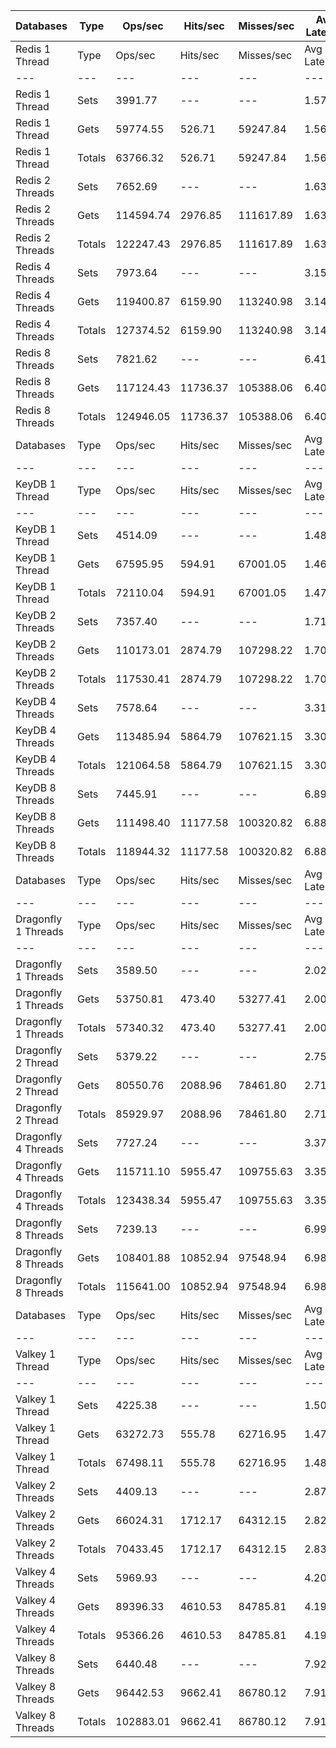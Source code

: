 | Databases | Type | Ops/sec | Hits/sec | Misses/sec | Avg Latency | p50 Latency | p99 Latency | p99.9 Latency | KB/sec |
| --- | --- | --- | --- | --- | --- | --- | --- | --- | --- |
| Redis 1 Thread | Type | Ops/sec | Hits/sec | Misses/sec | Avg Latency | p50 Latency | p99 Latency | p99.9 Latency | KB/sec |
| --- | --- | --- | --- | --- | --- | --- | --- | --- | --- |
Redis 1 Thread | Sets | 3991.77 | --- | --- | 1.57253 | 1.54300 | 2.47900 | 5.95100 | 2182.38 |
Redis 1 Thread | Gets | 59774.55 | 526.71 | 59247.84 | 1.56764 | 1.53500 | 2.47900 | 6.01500 | 2590.57 |
Redis 1 Thread | Totals | 63766.32 | 526.71 | 59247.84 | 1.56794 | 1.53500 | 2.47900 | 6.01500 | 4772.94 |
Redis 2 Threads | Sets | 7652.69 | --- | --- | 1.63997 | 1.47100 | 3.34300 | 10.04700 | 4183.88 |
Redis 2 Threads | Gets | 114594.74 | 2976.85 | 111617.89 | 1.63768 | 1.45500 | 3.39100 | 10.11100 | 5955.75 |
Redis 2 Threads | Totals | 122247.43 | 2976.85 | 111617.89 | 1.63782 | 1.45500 | 3.39100 | 10.11100 | 10139.63 |
Redis 4 Threads | Sets | 7973.64 | --- | --- | 3.15955 | 3.03900 | 7.10300 | 15.16700 | 4359.36 |
Redis 4 Threads | Gets | 119400.87 | 6159.90 | 113240.98 | 3.14873 | 3.03900 | 7.07100 | 15.48700 | 7743.61 |
Redis 4 Threads | Totals | 127374.52 | 6159.90 | 113240.98 | 3.14940 | 3.03900 | 7.07100 | 15.42300 | 12102.97 |
Redis 8 Threads | Sets | 7821.62 | --- | --- | 6.41781 | 6.04700 | 15.16700 | 49.66300 | 4276.24 |
Redis 8 Threads | Gets | 117124.43 | 11736.37 | 105388.06 | 6.40135 | 6.04700 | 15.10300 | 48.63900 | 10459.62 |
Redis 8 Threads | Totals | 124946.05 | 11736.37 | 105388.06 | 6.40238 | 6.04700 | 15.10300 | 48.63900 | 14735.86 |
| Databases | Type | Ops/sec | Hits/sec | Misses/sec | Avg Latency | p50 Latency | p99 Latency | p99.9 Latency | KB/sec |
| --- | --- | --- | --- | --- | --- | --- | --- | --- | --- |
| KeyDB 1 Thread | Type | Ops/sec | Hits/sec | Misses/sec | Avg Latency | p50 Latency | p99 Latency | p99.9 Latency | KB/sec |
| --- | --- | --- | --- | --- | --- | --- | --- | --- | --- |
KeyDB 1 Thread | Sets | 4514.09 | --- | --- | 1.48762 | 1.47100 | 2.35100 | 6.84700 | 2467.94 |
KeyDB 1 Thread | Gets | 67595.95 | 594.91 | 67001.05 | 1.46943 | 1.46300 | 2.22300 | 5.69500 | 2929.18 |
KeyDB 1 Thread | Totals | 72110.04 | 594.91 | 67001.05 | 1.47057 | 1.46300 | 2.23900 | 5.79100 | 5397.11 |
KeyDB 2 Threads | Sets | 7357.40 | --- | --- | 1.71703 | 1.53500 | 4.38300 | 10.49500 | 4022.44 |
KeyDB 2 Threads | Gets | 110173.01 | 2874.79 | 107298.22 | 1.70902 | 1.53500 | 4.28700 | 10.36700 | 5732.39 |
KeyDB 2 Threads | Totals | 117530.41 | 2874.79 | 107298.22 | 1.70952 | 1.53500 | 4.28700 | 10.36700 | 9754.83 |
KeyDB 4 Threads | Sets | 7578.64 | --- | --- | 3.31882 | 3.19900 | 8.38300 | 17.40700 | 4143.40 |
KeyDB 4 Threads | Gets | 113485.94 | 5864.79 | 107621.15 | 3.30681 | 3.19900 | 8.38300 | 17.15100 | 7365.06 |
KeyDB 4 Threads | Totals | 121064.58 | 5864.79 | 107621.15 | 3.30756 | 3.19900 | 8.38300 | 17.15100 | 11508.46 |
KeyDB 8 Threads | Sets | 7445.91 | --- | --- | 6.89824 | 6.39900 | 19.07100 | 50.68700 | 4070.83 |
KeyDB 8 Threads | Gets | 111498.40 | 11177.58 | 100320.82 | 6.88311 | 6.39900 | 19.07100 | 49.91900 | 9959.69 |
KeyDB 8 Threads | Totals | 118944.32 | 11177.58 | 100320.82 | 6.88405 | 6.39900 | 19.07100 | 49.91900 | 14030.52 |
| Databases | Type | Ops/sec | Hits/sec | Misses/sec | Avg Latency | p50 Latency | p99 Latency | p99.9 Latency | KB/sec |
| --- | --- | --- | --- | --- | --- | --- | --- | --- | --- |
| Dragonfly 1 Threads | Type | Ops/sec | Hits/sec | Misses/sec | Avg Latency | p50 Latency | p99 Latency | p99.9 Latency | KB/sec |
| --- | --- | --- | --- | --- | --- | --- | --- | --- | --- |
Dragonfly 1 Threads | Sets | 3589.50 | --- | --- | 2.02755 | 1.78300 | 4.54300 | 11.07100 | 1962.45 |
Dragonfly 1 Threads | Gets | 53750.81 | 473.40 | 53277.41 | 2.00194 | 1.78300 | 4.47900 | 7.93500 | 2329.39 |
Dragonfly 1 Threads | Totals | 57340.32 | 473.40 | 53277.41 | 2.00354 | 1.78300 | 4.47900 | 8.25500 | 4291.84 |
Dragonfly 2 Thread | Sets | 5379.22 | --- | --- | 2.75166 | 2.65500 | 7.96700 | 17.66300 | 2940.93 |
Dragonfly 2 Thread | Gets | 80550.76 | 2088.96 | 78461.80 | 2.71370 | 2.65500 | 7.42300 | 13.95100 | 4184.63 |
Dragonfly 2 Thread | Totals | 85929.97 | 2088.96 | 78461.80 | 2.71608 | 2.65500 | 7.45500 | 14.33500 | 7125.56 |
Dragonfly 4 Threads | Sets | 7727.24 | --- | --- | 3.37365 | 3.47100 | 8.38300 | 17.79100 | 4224.64 |
Dragonfly 4 Threads | Gets | 115711.10 | 5955.47 | 109755.63 | 3.35678 | 3.47100 | 8.19100 | 18.17500 | 7497.24 |
Dragonfly 4 Threads | Totals | 123438.34 | 5955.47 | 109755.63 | 3.35783 | 3.47100 | 8.25500 | 18.17500 | 11721.88 |
Dragonfly 8 Threads | Sets | 7239.13 | --- | --- | 6.99325 | 6.55900 | 22.14300 | 59.90300 | 3957.78 |
Dragonfly 8 Threads | Gets | 108401.88 | 10852.94 | 97548.94 | 6.98391 | 6.55900 | 22.14300 | 60.15900 | 9675.94 |
Dragonfly 8 Threads | Totals | 115641.00 | 10852.94 | 97548.94 | 6.98449 | 6.55900 | 22.14300 | 60.15900 | 13633.72 |
| Databases | Type | Ops/sec | Hits/sec | Misses/sec | Avg Latency | p50 Latency | p99 Latency | p99.9 Latency | KB/sec |
| --- | --- | --- | --- | --- | --- | --- | --- | --- | --- |
| Valkey 1 Thread | Type | Ops/sec | Hits/sec | Misses/sec | Avg Latency | p50 Latency | p99 Latency | p99.9 Latency | KB/sec |
| --- | --- | --- | --- | --- | --- | --- | --- | --- | --- |
Valkey 1 Thread | Sets | 4225.38 | --- | --- | 1.50715 | 1.40700 | 3.47100 | 10.11100 | 2310.09 |
Valkey 1 Thread | Gets | 63272.73 | 555.78 | 62716.95 | 1.47955 | 1.40700 | 2.94300 | 6.97500 | 2741.29 |
Valkey 1 Thread | Totals | 67498.11 | 555.78 | 62716.95 | 1.48128 | 1.40700 | 2.95900 | 7.26300 | 5051.39 |
Valkey 2 Threads | Sets | 4409.13 | --- | --- | 2.87781 | 2.14300 | 7.64700 | 17.91900 | 2410.56 |
Valkey 2 Threads | Gets | 66024.31 | 1712.17 | 64312.15 | 2.82827 | 2.12700 | 7.42300 | 14.52700 | 3429.95 |
Valkey 2 Threads | Totals | 70433.45 | 1712.17 | 64312.15 | 2.83138 | 2.12700 | 7.42300 | 15.16700 | 5840.51 |
Valkey 4 Threads | Sets | 5969.93 | --- | --- | 4.20652 | 3.99900 | 10.36700 | 21.63100 | 3263.88 |
Valkey 4 Threads | Gets | 89396.33 | 4610.53 | 84785.81 | 4.19607 | 3.99900 | 10.11100 | 21.88700 | 5796.98 |
Valkey 4 Threads | Totals | 95366.26 | 4610.53 | 84785.81 | 4.19672 | 3.99900 | 10.11100 | 21.88700 | 9060.87 |
Valkey 8 Threads | Sets | 6440.48 | --- | --- | 7.92416 | 7.48700 | 22.91100 | 58.62300 | 3521.14 |
Valkey 8 Threads | Gets | 96442.53 | 9662.41 | 86780.12 | 7.91084 | 7.48700 | 21.75900 | 59.39100 | 8611.88 |
Valkey 8 Threads | Totals | 102883.01 | 9662.41 | 86780.12 | 7.91167 | 7.48700 | 21.75900 | 59.39100 | 12133.02 |
